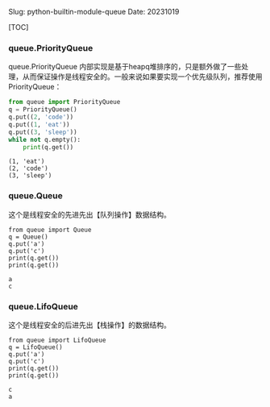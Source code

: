 Slug: python-builtin-module-queue
Date: 20231019

[TOC]

### queue.PriorityQueue

queue.PriorityQueue 内部实现是基于heapq堆排序的，只是额外做了一些处理，从而保证操作是线程安全的。一般来说如果要实现一个优先级队列，推荐使用 PriorityQueue：

```python
from queue import PriorityQueue
q = PriorityQueue()
q.put((2, 'code'))
q.put((1, 'eat'))
q.put((3, 'sleep')) 
while not q.empty():
    print(q.get())
```

```
(1, 'eat')
(2, 'code')
(3, 'sleep')
```

### queue.Queue

这个是线程安全的先进先出【队列操作】数据结构。

```
from queue import Queue
q = Queue()
q.put('a')
q.put('c')
print(q.get())
print(q.get())
```

```
a
c
```



### queue.LifoQueue

这个是线程安全的后进先出【栈操作】的数据结构。

```
from queue import LifoQueue
q = LifoQueue()
q.put('a')
q.put('c')
print(q.get())
print(q.get())
```

```
c
a
```
